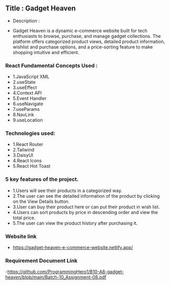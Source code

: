 ## Title : Gadget Heaven

- Description :

- Gadget Heaven is a dynamic e-commerce website built for tech enthusiasts to browse, purchase, and manage gadget collections. The platform offers categorized product views, detailed product information, wishlist and purchase options, and a price-sorting feature to make shopping intuitive and efficient.

### React Fundamental Concepts Used :

- 1.JavaScript XML
- 2.useState
- 3.useEffect
- 4.Context API
- 5.Event Handler
- 6.useNavigate
- 7.useParams
- 8.NavLink
- 9.useLocation

### Technologies used:

- 1.React Router
- 2.Tailwind
- 3.DaisyUI
- 4.React Icons
- 5.React Hot Toast

### 5 key features of the project.

- 1.Users will see their products in a categorized way.
- 2.The user can see the detailed information of the product by clicking on the View Details button.
- 3.User can buy their product here or can put their product in wish list.
- 4.Users can sort products by price in descending order and view the total price.
- 5.The user can view the product history after purchasing it.

### Website link

- https://gadget-heaven-e-commerce-website.netlify.app/

### Requirement Document Link

-https://github.com/ProgrammingHero1/B10-A8-gadget-heaven/blob/main/Batch-10_Assignment-08.pdf
